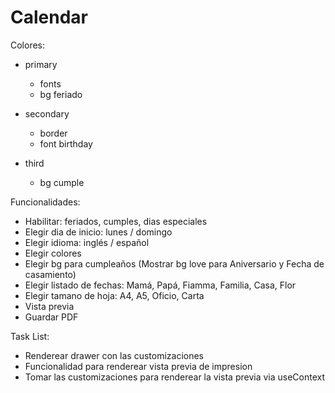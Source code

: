 # Calendar

Colores:
- primary
  - fonts
  - bg feriado

- secondary
  - border
  - font birthday

- third
  - bg cumple


Funcionalidades:
- Habilitar: feriados, cumples, dias especiales
- Elegir dia de inicio: lunes / domingo
- Elegir idioma: inglés / español
- Elegir colores
- Elegir bg para cumpleaños (Mostrar bg love para Aniversario y Fecha de casamiento)
- Elegir listado de fechas: Mamá, Papá, Fiamma, Familia, Casa, Flor
- Elegir tamano de hoja: A4, A5, Oficio, Carta
- Vista previa
- Guardar PDF


Task List:

- Renderear drawer con las customizaciones
- Funcionalidad para renderear vista previa de impresion
- Tomar las customizaciones para renderear la vista previa via useContext